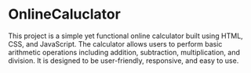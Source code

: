 # OnlineCaluclator
This project is a simple yet functional online calculator built using HTML, CSS, and JavaScript. The calculator allows users to perform basic arithmetic operations including addition, subtraction, multiplication, and division. It is designed to be user-friendly, responsive, and easy to use.
